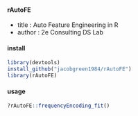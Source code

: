 #### rAutoFE
- title : Auto Feature Engineering in R
- author : 2e Consulting DS Lab

#### install 
```r
library(devtools)
install_github("jacobgreen1984/rAutoFE")
library(rAutoFE)
```

#### usage
```r
?rAutoFE::frequencyEncoding_fit()
```
